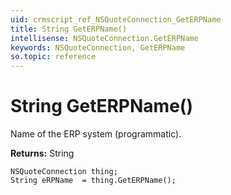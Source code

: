 ```yaml
---
uid: crmscript_ref_NSQuoteConnection_GetERPName
title: String GetERPName()
intellisense: NSQuoteConnection.GetERPName
keywords: NSQuoteConnection, GetERPName
so.topic: reference
---
```


# String GetERPName()

Name of the ERP system (programmatic).

**Returns:** String

```crmscript
NSQuoteConnection thing;
String eRPName  = thing.GetERPName();
```

